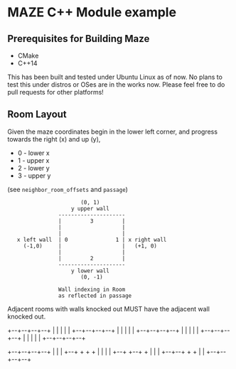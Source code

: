 # MAZE C++ Module example

## Prerequisites for Building Maze
* CMake
* C++14

This has been built and tested under Ubuntu Linux as of now.
No plans to test this under distros or OSes are in the works now.
Please feel free to do pull requests for other platforms!

## Room Layout
Given the maze coordinates begin in the lower left
corner, and progress towards the right (x) and up (y),
    
* 0 - lower x
* 1 - upper x
* 2 - lower y
* 3 - upper y

(see `neighbor_room_offsets` and `passage`)


                           (0, 1)
                        y upper wall
                    ---------------------
                    |         3         |
                    |                   |
                    |                   |
       x left wall  | 0               1 | x right wall
         (-1,0)     |                   |   (+1, 0)
                    |                   |
                    |         2         |
                    ---------------------
                        y lower wall
                           (0, -1)

                    Wall indexing in Room
                    as reflected in passage

Adjacent rooms with walls knocked out MUST have
the adjacent wall knocked out.

+--+--+--+--+
|  |  |  |  |
+--+--+--+--+
|  |  |  |  |
+--+--+--+--+
|  |  |  |  |
+--+--+--+--+
|  |  |  |  |
+--+--+--+--+

+--+--+--+--+
|     |     |
+--+  +  +  +
|     |  |  |
+--+  +--+  +
|        |  |
+--+--+  +  +
|           |
+--+--+--+--+
